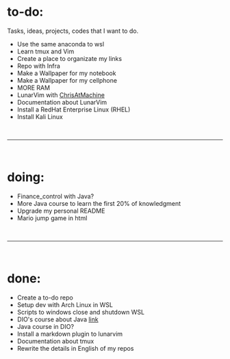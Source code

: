 # **to-do:**
Tasks, ideas, projects, codes that I want to do.
- Use the same anaconda to wsl
- Learn tmux and Vim
- Create a place to organizate my links
- Repo with Infra
- Make a Wallpaper for my notebook
- Make a Wallpaper for my cellphone
- MORE RAM
- LunarVim with [ChrisAtMachine](https://www.youtube.com/c/ChrisAtMachine/playlists)
- Documentation about LunarVim
- Install a RedHat Enterprise Linux (RHEL)
- Install Kali Linux


<br>

-----------------------------

<br>

# **doing:**
- Finance_control with Java?
- More Java course to learn the first 20% of knowledgment
- Upgrade my personal README
- Mario jump game in html

<br>

-----------------------------

<br>

# **done:**
- Create a to-do repo
- Setup dev with Arch Linux in WSL
- Scripts to windows close and shutdown WSL
- DIO's course about Java [link](https://web.dio.me/play?tab=cursos)
- Java course in DIO?
- Install a markdown plugin to lunarvim
- Documentation about tmux
- Rewrite the details in English of my repos
